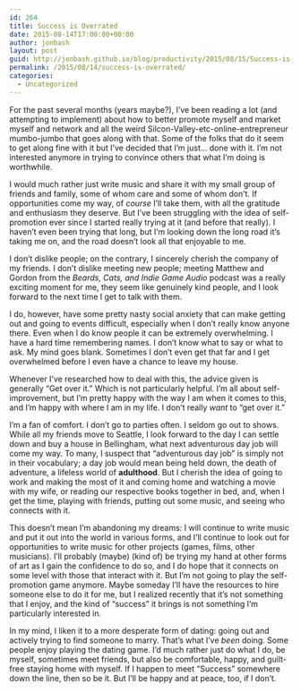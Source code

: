 ```yaml
---
id: 264
title: Success is Overrated
date: 2015-08-14T17:00:00+00:00
author: jonbash
layout: post
guid: http://jonbash.github.io/blog/productivity/2015/08/15/Success-is-Overrated
permalink: /2015/08/14/success-is-overrated/
categories:
  - Uncategorized
---
```

<p>For the past several months (years maybe?), I’ve been reading a lot (and attempting to implement) about how to better promote myself and market myself and network and all the weird Silcon-Valley-etc-online-entrepreneur mumbo-jumbo that goes along with that. Some of the folks that do it seem to get along fine with it but I’ve decided that I’m just… done with it. I’m not interested anymore in trying to convince others that what I’m doing is worthwhile.</p>

<p>I would much rather just write music and share it with my small group of friends and family, some of whom care and some of whom don’t. If opportunities come my way, of <em>course</em> I’ll take them, with all the gratitude and enthusiasm they deserve. But I’ve been struggling with the idea of self-promotion ever since I started really trying at it (and before that really). I haven’t even been trying that long, but I’m looking down the long road it’s taking me on, and the road doesn’t look all that enjoyable to me.</p>

<p>I don’t dislike people; on the contrary, I sincerely cherish the company of my friends. I don’t dislike meeting new people; meeting Matthew and Gordon from the <em>Beards, Cats, and Indie Game Audio</em> podcast was a really exciting moment for me, they seem like genuinely kind people, and I look forward to the next time I get to talk with them.</p>

<p>I do, however, have some pretty nasty social anxiety that can make getting out and going to events difficult, especially when I don’t really know anyone there. Even when I do know people it can be extremely overwhelming. I have a hard time remembering names. I don’t know what to say or what to ask. My mind goes blank. Sometimes I don’t even get that far and I get overwhelmed before I even have a chance to leave my house.</p>

<p>Whenever I’ve researched how to deal with this, the advice given is generally “Get over it.” Which is not particularly helpful. I’m all about self-improvement, but I’m pretty happy with the way I am when it comes to this, and I’m happy with where I am in my life. I don’t really <em>want</em> to “get over it.”</p>

<p>I’m a fan of comfort. I don’t go to parties often. I seldom go out to shows. While all my friends move to Seattle, I look forward to the day I can settle down and buy a house in Bellingham, what next adventurous day job will come my way. To many, I suspect that “adventurous day job” is simply not in their vocabulary; a day job would mean being held down, the death of adventure, a lifeless world of <strong>adulthood</strong>. But I cherish the idea of going to work and making the most of it and coming home and watching a movie with my wife, or reading our respective books together in bed, and, when I get the time, playing with friends, putting out some music, and seeing who connects with it.</p>

<p>This doesn’t mean I’m abandoning my dreams: I will continue to write music and put it out into the world in various forms, and I’ll continue to look out for opportunities to write music for other projects (games, films, other musicians). I’ll probably (maybe) (kind of) be trying my hand at other forms of art as I gain the confidence to do so, and I do hope that it connects on some level with those that interact with it. But I’m not going to play the self-promotion game anymore. Maybe someday I’ll have the resources to hire someone else to do it for me, but I realized recently that it’s not something that I enjoy, and the kind of “success” it brings is not something I’m particularly interested in.</p>

<p>In my mind, I liken it to a more desperate form of dating: going out and actively trying to find someone to marry. That’s what I’ve <em>been</em> doing. Some people enjoy playing the dating game. I’d much rather just do what I do, be myself, sometimes meet friends, but also be comfortable, happy, and guilt-free staying home with myself. If I happen to meet “Success” somewhere down the line, then so be it. But I’ll be happy and at peace, too, if I don’t.</p>